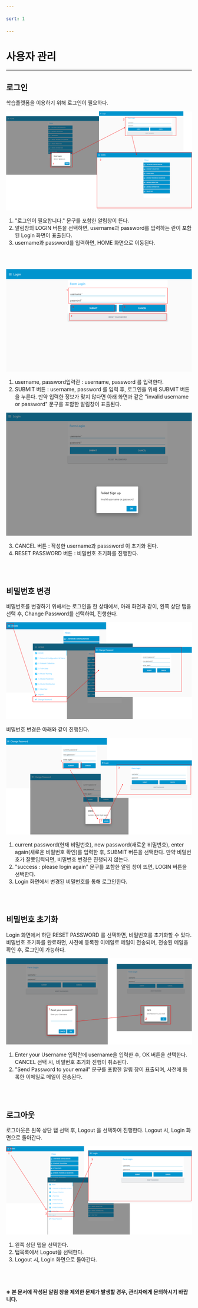 ```yaml
---

sort: 1

---
```





# 사용자 관리

---

## 로그인

학습플랫폼을 이용하기 위해 로그인이 필요하다.<br/>

![loginflow](images/1.1.loginflow.png)

1. "로그인이 필요합니다." 문구를 포함한 알림창이 뜬다.
2. 알림창의 LOGIN 버튼을 선택하면, username과 password를 입력하는 란이 포함된 Login 화면이 표출된다.
3. username과 password를 입력하면, HOME 화면으로 이동된다.

<br/><br/>

![loginmain](images/1.2.loginmain.png)

1. username, password입력란 : username, password 를 입력한다.
2. SUBMIT 버튼 : username, password 를 입력 후, 로그인을 위해 SUBMIT 버튼을 누른다. 만약 입력한 정보가 맞지 않다면 아래 화면과 같은 "invalid username or password" 문구를 포함한 알림창이 표출된다.<br/>

![loginfail](images/1.3.loginfail.png)

3. CANCEL 버튼 : 작성한 username과 passsword 이 초기화 된다. 
4. RESET PASSWORD 버튼 : 비밀번호 초기화를 진행한다.

<br/><br/>

## 비밀번호 변경

비밀번호를 변경하기 위해서는 로그인을 한 상태에서, 아래 화면과 같이, 왼쪽 상단 탭을 선택 후, Change Password를 선택하여, 진행한다.<br/>

![changepassword](images/1.6.changepassword.png)

비밀번호 변경은 아래와 같이 진행된다.<br/>

![changepasswordflow](images/1.7.changepasswordflow.png)

1. current password(현재 비밀번호), new password(새로운 비밀번호), enter again(새로운 비밀번호 확인)를 입력한 후, SUBMIT 버튼을 선택한다. 만약 비밀번호가 잘못입력되면, 비밀번호 변경은 진행되지 않는다.
2. "success : please login again" 문구를 포함한 알림 창이 뜨면, LOGIN 버튼을 선택한다.
3. Login 화면에서 변경된 비밀번호를 통해 로그인한다.

<br/><br/>

## 비밀번호 초기화

Login 화면에서 하단 RESET PASSWORD 를 선택하면, 비밀번호를 초기화할 수 있다. 비밀번호 초기화를 완료하면, 사전에 등록한 이메일로 메일이 전송되며, 
전송된 메일을 확인 후, 로그인이 가능하다.<br/>

![resetpassword](images/1.4.resetpassword.png)

1. Enter your Username 입력란에 username을 입력한 후, OK 버튼을 선택한다. CANCEL 선택 시, 비밀번호 초기화 진행이 취소된다.
2. "Send Password to your email" 문구를 포함한 알림 창이 표출되며, 사전에 등록한 이메일로 메일이 전송된다.

<br/><br/>

## 로그아웃

로그아웃은 왼쪽 상단 탭 선택 후, Logout 을 선택하여 진행한다. Logout 시, Login 화면으로 돌아간다.<br/>

![logout](images/1.5.logout.png)

1. 왼쪽 상단 탭을 선택한다. 
2. 탭목록에서 Logout을 선택한다.
3. Logout 시, Login 화면으로 돌아간다.

<br/><br/>

#### ※ 본 문서에 작성된 알림 창을 제외한 문제가 발생할 경우, 관리자에게 문의하시기 바랍니다.



